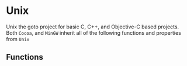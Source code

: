 Unix
====

Unix the goto project for basic C, C++, and Objective-C based projects. Both `Cocoa`, and `MinGW` inherit all of the following functions and properties from `Unix`

Functions
---------


